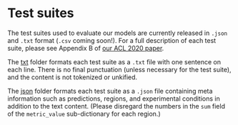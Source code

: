 # Test suites

The test suites used to evaluate our models are currently released in `.json` and `.txt` format (`.csv` coming soon!). For a full description of each test suite, please see Appendix B of [our ACL 2020 paper](https://arxiv.org/abs/2005.03692).

The [txt](test_suites/txt) folder formats each test suite as a `.txt` file with one sentence on each line. There is no final punctuation (unless necessary for the test suite), and the content is not tokenized or unkified. 

The [json](test_suites/json) folder formats each test suite as a `.json` file containing meta information such as predictions, regions, and experimental conditions in addition to the text content. (Please disregard the numbers in the `sum` field of the `metric_value` sub-dictionary for each region.)
